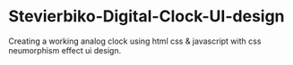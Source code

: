 # Stevierbiko-Digital-Clock-UI-design
Creating a working analog clock using html css &amp; javascript with css neumorphism effect ui design.

